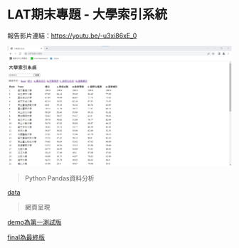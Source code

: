# LAT期末專題 - 大學索引系統
報告影片連結：https://youtu.be/-u3xi86xE_0  

![Alt text](大學索引系統.png)


> Python Pandas資料分析

[data](https://github.com/deng41075010h/LAT/tree/main/final%20project/data)

> 網頁呈現

[demo為第一測試版](https://github.com/deng41075010h/LAT/tree/main/final%20project/demo)

[final為最終版](https://github.com/deng41075010h/LAT/tree/main/final%20project/final)
